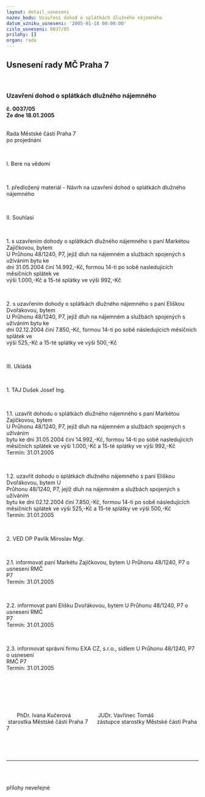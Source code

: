```yaml
---
layout: detail_usneseni
nazev_bodu: Uzavření dohod o splátkách dlužného nájemného
datum_vzniku_usneseni: '2005-01-18 00:00:00'
cislo_usneseni: 0037/05
prilohy: []
organ: rada
---
```

<div id="ucUsn_pList" class="usn">
	<span><h2>Usnesení rady MČ Praha 7 </h2>
<br></span><div class="standBody">
<span><h3>Uzavření dohod o splátkách dlužného nájemného</h3></span><div class="center">
		<strong>č. 0037/05</strong><br>
	</div>
<div class="center">
		<strong>Ze dne 18.01.2005</strong><br><br>
	</div>
<p>Rada Městské části Praha 7 <br>po projednání<br></p>
<br><p>I. Bere na vědomí<br></p>
<br><p>1. předložený materiál - Návrh na uzavření dohod o splátkách dlužného nájemného<br></p>
<br><p>II. Souhlasí<br></p>
<br><p>1. s uzavřením dohody o splátkách dlužného nájemného s paní Markétou Zajíčkovou, bytem <br>U Průhonu 48/1240, P7, jejíž dluh na nájemném a službách spojených s užíváním bytu ke <br>dni 31.05.2004 činí 14.992,-Kč, formou 14-ti po sobě nasledujících měsíčních splátek ve <br>výši 1.000,-Kč a 15-té splátky ve výši 992,-Kč<br></p>
<br><p>2. s uzavřením dohody o splátkách dlužného nájemného s paní Eliškou Dvořákovou, bytem <br>U Průhonu 48/1240, P7, jejíž dluh na nájemném a službách spojených s užíváním bytu ke <br>dni 02.12.2004 činí 7.850,-Kč, formou 14-ti po sobě následujících měsíčních splátek ve <br>výši 525,-Kč a 15-té splátky ve výši 500,-Kč<br></p>
<br><p>III. Ukládá<br></p>
<br><p>1. TAJ Dušek Josef Ing.<br></p>
<br><p>1.1. uzavřít dohodu o splátkách dlužného nájemného s paní Markétou Zajíčkovou, bytem <br>U Průhonu 48/1240, P7, jejíž dluh na nájemném a službách spojených s užíváním <br>bytu ke dni 31.05.2004 činí 14.992,-Kč, formou 14-ti po sobě nasledujících <br>měsíčních splátek ve výši 1.000,-Kč a 15-té splátky ve výši 992,-Kč<br>Termín: 31.01.2005<br></p>
<br><p>1.2. uzavřít dohodu o splátkách dlužného nájemného s paní Eliškou Dvořákovou, bytem U <br>Průhonu 48/1240, P7, jejíž dluh na nájemném a službách spojených s užíváním <br>bytu ke dni 02.12.2004 činí 7.850,-Kč, formou 14-ti po sobě následujících <br>měsíčních splátek ve výši 525,-Kč a 15-té splátky ve výši 500,-Kč<br>Termín: 31.01.2005<br></p>
<br><p>2. VED OP Pavlík Miroslav Mgr.<br></p>
<br><p>2.1. informovat paní Markétu Zajíčkovou, bytem U Průhonu 48/1240, P7 o usnesení RMČ <br>P7<br>Termín: 31.01.2005<br></p>
<br><p>2.2. informovat paní Elišku Dvořákovou, bytem U Průhonu 48/1240, P7 o usnesení RMČ <br>P7 <br>Termín: 31.01.2005<br></p>
<br><p>2.3. informovat správní firmu EXA CZ, s.r.o., sídlem U Průhonu 48/1240, P7 o usnesení <br>RMČ P7<br>Termín: 31.01.2005</p>
<br><p> </p>
<br><p>       PhDr. Ivana Kučerová                  JUDr. Vavřinec Tomáš<br> starostka Městské části Praha 7      zástupce starostky Městské části Praha 7</p>
<br><p><br></p>
<hr>
<br><br><p>přílohy neveřejné</p>
</div>
</div>
